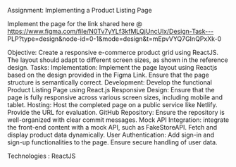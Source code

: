 Assignment: Implementing a Product Listing Page

Implement the page for the link shared here @
https://www.figma.com/file/N0Tv7yYLf3kfMLQjUncUlx/Design-Task---
PLP?type=design&node-id=0-1&mode=design&t=mEpvVYQ7GInQPxXk-0

Objective:
Create a responsive e-commerce product grid using ReactJS. The layout should adapt to different screen sizes, as shown in the reference design.
Tasks:
Implementation:
Implement the page layout using Reactjs based on the design provided in the Figma Link.
Ensure that the page structure is semantically correct.
Development:
Develop the functional Product Listing Page using React.js
Responsive Design:
Ensure that the page is fully responsive across various screen sizes, including mobile and tablet.
Hosting:
Host the completed page on a public service like Netlify.
Provide the URL for evaluation.
GitHub Repository:
Ensure the repository is well-organized with clear commit messages.
 Mock API Integration:
integrate the front-end content with a mock API, such as FakeStoreAPI.
Fetch and display product data dynamically.
User Authentication:
Add sign-in and sign-up functionalities to the page.
Ensure secure handling of user data.

Technologies : ReactJS

